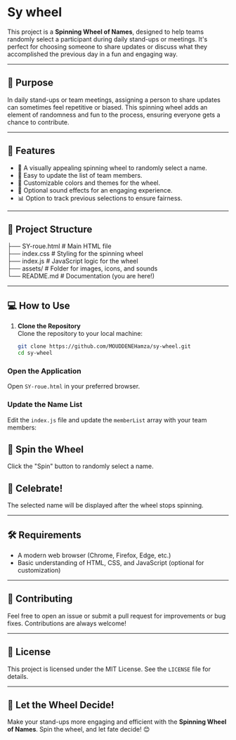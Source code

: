 # Sy wheel
This project is a **Spinning Wheel of Names**, designed to help teams randomly select a participant during daily stand-ups or meetings. It's perfect for choosing someone to share updates or discuss what they accomplished the previous day in a fun and engaging way.

---

## 🎯 **Purpose**
In daily stand-ups or team meetings, assigning a person to share updates can sometimes feel repetitive or biased. This spinning wheel adds an element of randomness and fun to the process, ensuring everyone gets a chance to contribute.

---

## 🚀 **Features**
- 🎡 A visually appealing spinning wheel to randomly select a name.
- 📝 Easy to update the list of team members.
- 🎨 Customizable colors and themes for the wheel.
- 🔔 Optional sound effects for an engaging experience.
- 📊 Option to track previous selections to ensure fairness.

---

## 📂 **Project Structure**
├── SY-roue.html # Main HTML file<br>
├── index.css # Styling for the spinning wheel<br>
├── index.js # JavaScript logic for the wheel<br>
├── assets/ # Folder for images, icons, and sounds<br>
└── README.md # Documentation (you are here!)<br>

---

## 💻 **How to Use**

1. **Clone the Repository**  
   Clone the repository to your local machine:
   ```bash
   git clone https://github.com/MOUDDENEHamza/sy-wheel.git
   cd sy-wheel
   ```

### Open the Application
Open `SY-roue.html` in your preferred browser.

### Update the Name List
Edit the `index.js` file and update the `memberList` array with your team members:

## 🎡 Spin the Wheel
Click the "Spin" button to randomly select a name.

## 🎉 Celebrate!
The selected name will be displayed after the wheel stops spinning.

---

## 🛠 Requirements
- A modern web browser (Chrome, Firefox, Edge, etc.)
- Basic understanding of HTML, CSS, and JavaScript (optional for customization)

---

## 🤝 Contributing
Feel free to open an issue or submit a pull request for improvements or bug fixes. Contributions are always welcome!

---

## 📄 License
This project is licensed under the MIT License. See the `LICENSE` file for details.

---

## 🎉 Let the Wheel Decide!
Make your stand-ups more engaging and efficient with the **Spinning Wheel of Names**. Spin the wheel, and let fate decide! 😊